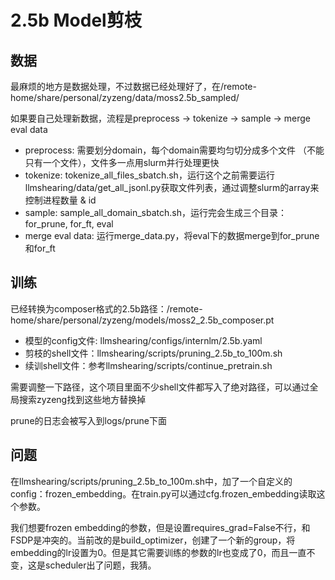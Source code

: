 # 2.5b Model剪枝
## 数据
最麻烦的地方是数据处理，不过数据已经处理好了，在/remote-home/share/personal/zyzeng/data/moss2.5b_sampled/

如果要自己处理新数据，流程是preprocess -> tokenize -> sample -> merge eval data

- preprocess: 需要划分domain，每个domain需要均匀切分成多个文件 （不能只有一个文件），文件多一点用slurm并行处理更快
- tokenize: tokenize_all_files_sbatch.sh，运行这个之前需要运行llmshearing/data/get_all_jsonl.py获取文件列表，通过调整slurm的array来控制进程数量 & id
- sample: sample_all_domain_sbatch.sh，运行完会生成三个目录：for_prune, for_ft, eval 
- merge eval data: 运行merge_data.py，将eval下的数据merge到for_prune和for_ft

## 训练
已经转换为composer格式的2.5b路径：/remote-home/share/personal/zyzeng/models/moss2_2.5b_composer.pt

- 模型的config文件: llmshearing/configs/internlm/2.5b.yaml
- 剪枝的shell文件：llmshearing/scripts/pruning_2.5b_to_100m.sh
- 续训shell文件：参考llmshearing/scripts/continue_pretrain.sh

需要调整一下路径，这个项目里面不少shell文件都写入了绝对路径，可以通过全局搜索zyzeng找到这些地方替换掉

prune的日志会被写入到logs/prune下面

## 问题
在llmshearing/scripts/pruning_2.5b_to_100m.sh中，加了一个自定义的config：frozen_embedding。在train.py可以通过cfg.frozen_embedding读取这个参数。

我们想要frozen embedding的参数，但是设置requires_grad=False不行，和FSDP是冲突的。当前改的是build_optimizer，创建了一个新的group，将embedding的lr设置为0。但是其它需要训练的参数的lr也变成了0，而且一直不变，这是scheduler出了问题，我猜。
